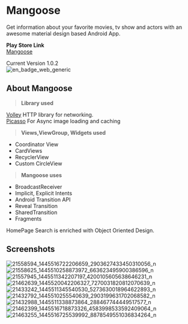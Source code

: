 # Mangoose   
Get information about your favorite movies, tv show and actors with an awesome material design based Android App.      

**Play Store Link**  
[Mangoose][1] 
  
Current Version 1.0.2  
![en_badge_web_generic](https://user-images.githubusercontent.com/11274840/30340509-9cb20308-97a7-11e7-8352-d717be004b46.png)


About Mangoose
------
> **Library used** 

[Volley](https://github.com/google/volley) HTTP library for networking.       
[Picasso](https://github.com/square/picasso)  For Async image loading and caching

> **Views,ViewGroup, Widgets used**

- Coordinator View
- CardViews 
- RecyclerView
- Custom CircleView

> **Mangoose uses** 

- BroadcastReceiver
- Implicit, Explicit Intents 
- Android Transition API
- Reveal Transition 
- SharedTransition
- Fragments

HomePage Search is enriched with Object Oriented Design.



                   

Screenshots
------

![21558594_1445516722206659_2903627433450310056_n](https://user-images.githubusercontent.com/11274840/30292536-630f1f26-96eb-11e7-83ba-e394695331d8.jpg)
![21558625_1445510258873972_663623495900386596_n](https://user-images.githubusercontent.com/11274840/30292546-6efb3112-96eb-11e7-9e4f-2a8c48ddc515.jpg)
![21557945_1445511342207197_4200105605638646231_n](https://user-images.githubusercontent.com/11274840/30292582-943ea3fa-96eb-11e7-9fbf-df0521933385.jpg)
![21462639_1445520042206327_7270031820812070639_n](https://user-images.githubusercontent.com/11274840/30292787-4a02ee1c-96ec-11e7-8c44-da83326e1a7a.jpg)
![21433242_1445511345540530_5273630018964622893_n](https://user-images.githubusercontent.com/11274840/30292819-621d3eee-96ec-11e7-8c9f-b25af82eb02b.jpg)
![21432792_1445510255540639_2903199631702068582_n](https://user-images.githubusercontent.com/11274840/30292952-d1c6c594-96ec-11e7-8de5-62bbd864deda.jpg)
![21432988_1445511338873864_288467744449517577_n](https://user-images.githubusercontent.com/11274840/30293012-fe22034c-96ec-11e7-8ca0-4da4506e7856.jpg)
![21462399_1445516718873326_4583998533592409064_n](https://user-images.githubusercontent.com/11274840/30293017-02ac51ba-96ed-11e7-83f5-b59ec4aa15cb.jpg)
![21463255_1445516725539992_8878549551036834264_n](https://user-images.githubusercontent.com/11274840/30293018-02d46902-96ed-11e7-965e-818ae8aafc8f.jpg)


  [1]: https://play.google.com/store/apps/details?id=com.omdb.rohksin.omdb&hl=en
